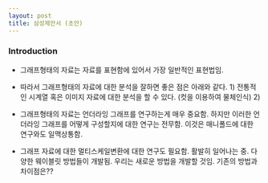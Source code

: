 ```yaml
---
layout: post
title: 삼성제안서 (초안)
---
```


### Introduction
- 그래프형태의 자료는 자료를 표현함에 있어서 가장 일반적인 표현법임. 
- 따라서 그래프형태의 자료에 대한 분석을 잘하면 좋은 점은 아래와 같다. 1) 전통적인 시계열 혹은 이미지 자료에 대한 분석을 할 수 있다. (컷을 이용하여 물체인식) 2) 

- 그래프형태의 자료는 언더라잉 그래프를 연구하는게 매우 중요함. 하지만 이러한 언더라잉 그래프를 어떻게 구성할지에 대한 연구는 전무함. 이것은 매니폴드에 대한 연구와도 일맥상통함.

- 그래프 자료에 대한 멀티스케일변환에 대한 연구도 필요함. 활발히 일어나는 중. 다양한 웨이블릿 방법들이 개발됨. 우리는 새로운 방법을 개발할 것임. 기존의 방법과 차이점은?? 
